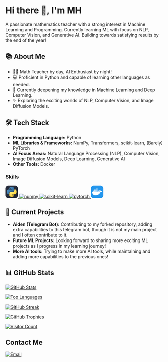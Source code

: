 # Hi there 👋, I'm MH

A passionate mathematics teacher with a strong interest in Machine Learning and Programming. Currently learning ML with focus on NLP, Computer Vision, and Generative AI. Building towards satisfying results by the end of the year!

## 📚 About Me

*   👨‍🏫 Math Teacher by day, AI Enthusiast by night!
*   💻 Proficient in Python and capable of learning other languages as needed.
*   🌱 Currently deepening my knowledge in Machine Learning and Deep Learning.
*   ✨ Exploring the exciting worlds of NLP, Computer Vision, and Image Diffusion Models.

## 🛠️ Tech Stack

*   **Programming Language:** Python
*   **ML Libraries & Frameworks:** NumPy, Transformers, scikit-learn, (Barely) PyTorch
*   **AI Focus Areas:** Natural Language Processing (NLP), Computer Vision, Image Diffusion Models, Deep Learning, Generative AI
*   **Other Tools:** Docker

### Skills
<p align="left">
  <a href="https://www.python.org" target="_blank" rel="noreferrer">
    <img src="https://github.com/tandpfun/skill-icons/blob/main/icons/Python-Dark.svg" alt="python" width="40" height="40"/>
  </a>
  <a href="https://numpy.org/" target="_blank" rel="noreferrer">
    <img src="https://www.vectorlogo.zone/logos/numpy/numpy-icon.svg" alt="numpy" width="40" height="40"/>
  </a>
  <a href="https://scikit-learn.org/" target="_blank" rel="noreferrer">
    <img src="https://upload.wikimedia.org/wikipedia/commons/0/05/Scikit_learn_logo_small.svg" alt="scikit-learn" width="40" height="40"/>
  </a>
  <a href="https://pytorch.org/" target="_blank" rel="noreferrer">
    <img src="https://www.vectorlogo.zone/logos/pytorch/pytorch-icon.svg" alt="pytorch" width="40" height="40"/>
  </a>
   <a href="https://www.docker.com/" target="_blank" rel="noreferrer">
    <img src="https://github.com/tandpfun/skill-icons/blob/main/icons/Docker.svg" alt="docker" width="40" height="40"/>
  </a>

</p>

## 🔭 Current Projects

*   **Aiden (Telegram Bot):** Contributing to my forked repository, adding extra capabilities to this telegram bot, though it is not my main project and I often contribute to it.
*   **Future ML Projects:** Looking forward to sharing more exciting ML projects as I progress in my learning journey!
*   **More AI tools:** Trying to make more AI tools, while maintaining and adding more capabilities to the previous ones!

## 📊 GitHub Stats

[![GitHub Stats](https://github-readme-stats.vercel.app/api?username=soymh&show_icons=true&theme=dark)](https://github.com/soymh)

[![Top Languages](https://github-readme-stats.vercel.app/api/top-langs/?username=soymh&layout=compact&theme=dark)](https://github.com/soymh)

[![GitHub Streak](https://github-readme-streak-stats.herokuapp.com/?user=soymh&theme=dark)](https://github.com/soymh)

[![GitHub Trophies](https://github-profile-trophy.vercel.app/?username=soymh&theme=dark)](https://github.com/ryo-ma/github-profile-trophy)

[![Visitor Count](https://komarev.com/ghpvc/?username=soymh&label=Profile%20Views&color=brightgreen)](https://github.com/soymh)

## Contact Me

[![Email](https://img.shields.io/badge/Email-176279314%2Bsoymh%40users.noreply.github.com-informational?style=flat&logo=gmail&logoColor=white&color=28a745)](mailto:176279314+soymh@users.noreply.github.com)
